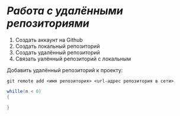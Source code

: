# ***Работа с удалёнными репозиториями***
1. Создать аккаунт на Github
2. Создать локальный репозиторий
3. Создать удалённый репозиторий
4. Связать уалённый репозиторий с локальным

Добавить удалённый репозиторий к проекту:

```
git remote add <имя репозитория> <url-адрес репозитория в сети>
```
```C#
whille(n < 0)
{

}
```